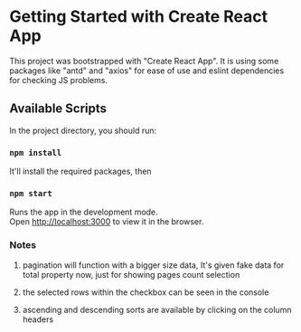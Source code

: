 # Getting Started with Create React App

This project was bootstrapped with "Create React App". It is using some packages like "antd" and "axios" for ease of use and eslint dependencies for checking JS problems.

## Available Scripts

In the project directory, you should run:

### `npm install`

It'll install the required packages, then

### `npm start`

Runs the app in the development mode.\
Open [http://localhost:3000](http://localhost:3000) to view it in the browser.


### Notes

1. pagination will function with a bigger size data, It's given fake data for total property now, just for showing pages count selection

2. the selected rows within the checkbox can be seen in the console

3. ascending and descending sorts are available by clicking on the column headers